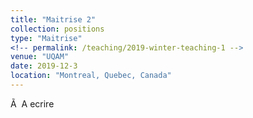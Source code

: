 ```yaml
---
title: "Maitrise 2"
collection: positions
type: "Maitrise"
<!-- permalink: /teaching/2019-winter-teaching-1 -->
venue: "UQAM"
date: 2019-12-3
location: "Montreal, Quebec, Canada"
---
```

Ã 
A ecrire
